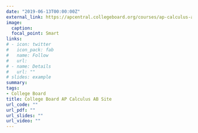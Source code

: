 ```yaml
---
date: "2019-06-13T00:00:00Z"
external_link: https://apcentral.collegeboard.org/courses/ap-calculus-ab
image:
  caption: 
  focal_point: Smart
links:
# - icon: twitter
#   icon_pack: fab
#   name: Follow
#   url:
# - name: Details
#   url: ""
# slides: example
summary: 
tags:
- College Board
title: College Board AP Calculus AB Site
url_code: ""
url_pdf: ""
url_slides: ""
url_video: ""
---
```



